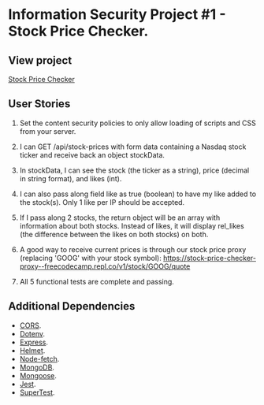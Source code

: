 # Information Security Project #1 - Stock Price Checker.

## View project

[Stock Price Checker](https://stock-price-checker-kel.glitch.me/)

## User Stories

1. Set the content security policies to only allow loading of scripts and CSS from your server.

2. I can GET /api/stock-prices with form data containing a Nasdaq stock ticker and receive back an object stockData.

3. In stockData, I can see the stock (the ticker as a string), price (decimal in string format), and likes (int).

4. I can also pass along field like as true (boolean) to have my like added to the stock(s). Only 1 like per IP should be accepted.

5. If I pass along 2 stocks, the return object will be an array with information about both stocks. Instead of likes, it will display rel_likes (the difference between the likes on both stocks) on both.

6. A good way to receive current prices is through our stock price proxy (replacing 'GOOG' with your stock symbol): https://stock-price-checker-proxy--freecodecamp.repl.co/v1/stock/GOOG/quote

7. All 5 functional tests are complete and passing.

## Additional Dependencies

- [CORS](https://www.npmjs.com/package/cors).
- [Dotenv](https://www.npmjs.com/package/dotenv).
- [Express](https://www.npmjs.com/package/express).
- [Helmet](https://www.npmjs.com/package/helmet).
- [Node-fetch](https://www.npmjs.com/package/node-fetch).
- [MongoDB](https://www.npmjs.com/package/mongodb).
- [Mongoose](https://www.npmjs.com/package/mongoose).
- [Jest](https://www.npmjs.com/package/jest).
- [SuperTest](https://www.npmjs.com/package/supertest).
